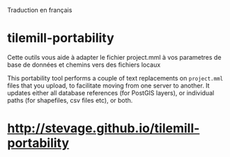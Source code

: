 Traduction en français

tilemill-portability
====================

Cette outils vous aide à adapter le fichier project.mml à vos parametres de base de données et chemins vers des fichiers locaux



This portability tool performs a couple of text replacements on `project.mml` files that you upload, 
to facilitate moving from one server to another. It updates either all database references (for PostGIS
layers), or individual paths (for shapefiles, csv files etc), or both.

http://stevage.github.io/tilemill-portability
==============================================
